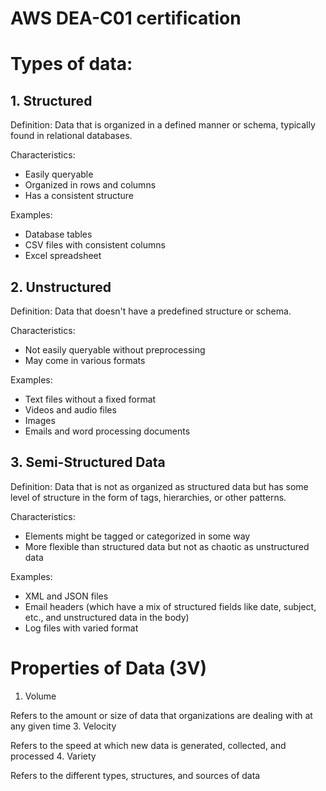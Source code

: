 # AWS DEA-C01 certification
# Types of data:
## 1. Structured

Definition: Data that is organized in a 
defined manner or schema, typically 
found in relational databases.

Characteristics: 
- Easily queryable
- Organized in rows and columns
- Has a consistent structure
  
Examples:
- Database tables
- CSV files with consistent columns
- Excel spreadsheet
  
## 2. Unstructured

Definition: Data that doesn't have 
a predefined structure or schema.

Characteristics:
- Not easily queryable without preprocessing
- May come in various formats

Examples: 
- Text files without a fixed format
- Videos and audio files
- Images
- Emails and word processing documents

## 3. Semi-Structured Data

Definition: Data that is not as organized 
as structured data but has some level of 
structure in the form of tags, hierarchies, 
or other patterns.

Characteristics: 
- Elements might be tagged or categorized in 
some way
- More flexible than structured data but not 
as chaotic as unstructured data

Examples: 
- XML and JSON files
- Email headers (which have a mix of 
structured fields like date, subject, etc., and 
unstructured data in the body)
- Log files with varied format

# Properties of Data (3V)
1. Volume

Refers to the amount or size of data that organizations are dealing with at any 
given time
3. Velocity

Refers to the speed at which new data is generated, collected, and 
processed
4. Variety

Refers to the different types, structures, and sources of data
